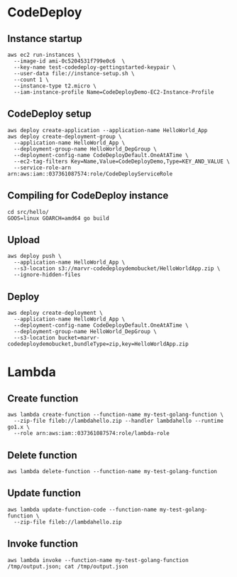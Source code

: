 # CodeDeploy
## Instance startup

```
aws ec2 run-instances \
  --image-id ami-0c5204531f799e0c6  \
  --key-name test-codedeploy-gettingstarted-keypair \
  --user-data file://instance-setup.sh \
  --count 1 \
  --instance-type t2.micro \
  --iam-instance-profile Name=CodeDeployDemo-EC2-Instance-Profile
```

## CodeDeploy setup

```
aws deploy create-application --application-name HelloWorld_App
aws deploy create-deployment-group \
  --application-name HelloWorld_App \
  --deployment-group-name HelloWorld_DepGroup \
  --deployment-config-name CodeDeployDefault.OneAtATime \
  --ec2-tag-filters Key=Name,Value=CodeDeployDemo,Type=KEY_AND_VALUE \
  --service-role-arn arn:aws:iam::037361087574:role/CodeDeployServiceRole
```

## Compiling for CodeDeploy instance

```
cd src/hello/
GOOS=linux GOARCH=amd64 go build
```

## Upload

```
aws deploy push \
  --application-name HelloWorld_App \
  --s3-location s3://marvr-codedeploydemobucket/HelloWorldApp.zip \
  --ignore-hidden-files
```

## Deploy

```
aws deploy create-deployment \
  --application-name HelloWorld_App \
  --deployment-config-name CodeDeployDefault.OneAtATime \
  --deployment-group-name HelloWorld_DepGroup \
  --s3-location bucket=marvr-codedeploydemobucket,bundleType=zip,key=HelloWorldApp.zip
```

# Lambda

## Create function

```
aws lambda create-function --function-name my-test-golang-function \
  --zip-file fileb://lambdahello.zip --handler lambdahello --runtime go1.x \
  --role arn:aws:iam::037361087574:role/lambda-role
```

## Delete function

```
aws lambda delete-function --function-name my-test-golang-function
```

## Update function

```
aws lambda update-function-code --function-name my-test-golang-function \
  --zip-file fileb://lambdahello.zip
```

## Invoke function

```
aws lambda invoke --function-name my-test-golang-function /tmp/output.json; cat /tmp/output.json
```

